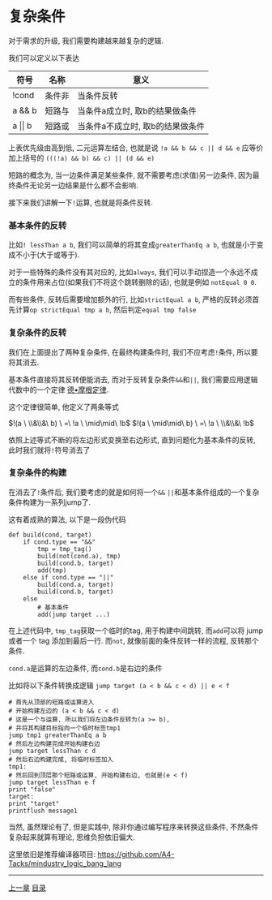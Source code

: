 # 复杂条件
对于需求的升级, 我们需要构建越来越复杂的逻辑.

我们可以定义以下表达

| 符号     | 名称   | 意义                             |
| ---      | ---    | ---                              |
| !cond    | 条件非 | 当条件反转                       |
| a && b   | 短路与 | 当条件a成立时, 取b的结果做条件   |
| a \|\| b | 短路或 | 当条件a不成立时, 取b的结果做条件 |

上表优先级由高到低, 二元运算左结合, 也就是说
`!a && b && c || d && e` 应等价加上括号的 `(((!a) && b) && c) || (d && e)`

短路的概念为, 当一边条件满足某些条件,
就不需要考虑(求值)另一边条件, 因为最终条件无论另一边结果是什么都不会影响.

接下来我们讲解一下`!`运算, 也就是将条件反转.

### 基本条件的反转
比如`! lessThan a b`, 我们可以简单的将其变成`greaterThanEq a b`,
也就是小于变成不小于(大于或等于).

对于一些特殊的条件没有其对应的, 比如`always`,
我们可以手动捏造一个永远不成立的条件用来占位(如果我们不将这个跳转删除的话),
也就是例如 `notEqual 0 0`.

而有些条件, 反转后需要增加额外的行, 比如`strictEqual a b`,
严格的反转必须首先计算`op strictEqual tmp a b`, 然后判定`equal tmp false`


### 复杂条件的反转
我们在上面提出了两种复杂条件, 在最终构建条件时,
我们不应考虑`!`条件, 所以要将其消去.

基本条件直接将其反转便能消去, 而对于反转复杂条件`&&`和`||`,
我们需要应用逻辑代数中的一个定律 [德•摩根定律].

这个定律很简单, 他定义了两条等式

$!(a \ \\&\\&\  b) \ =\  !a \ \mid\mid\  !b$
$!(a \ \mid\mid\  b) \ =\  !a \ \\&\\&\  !b$

依照上述等式不断的将左边形式变换至右边形式, 直到问题化为基本条件的反转,
此时我们就将`!`符号消去了


### 复杂条件的构建
在消去了`!`条件后, 我们要考虑的就是如何将一个`&&` `||`和基本条件组成的一个复杂条件构建为一系列jump了.

这有着成熟的算法, 以下是一段伪代码

```
def build(cond, target)
    if cond.type == "&&"
        tmp = tmp_tag()
        build(not(cond.a), tmp)
        build(cond.b, target)
        add(tmp)
    else if cond.type == "||"
        build(cond.a, target)
        build(cond.b, target)
    else
        # 基本条件
        add(jump target ...)
```

在上述代码中, `tmp_tag`获取一个临时的tag, 用于构建中间跳转,
而`add`可以将 jump 或者一个 tag 添加到最后一行.
而`not`, 就像前面的条件反转一样的流程, 反转那个条件.

`cond.a`是运算的左边条件, 而`cond.b`是右边的条件

比如将以下条件转换成逻辑 `jump target (a < b && c < d) || e < f`

```
# 首先从顶部的短路或运算进入
# 开始构建左边的 (a < b && c < d)
# 这是一个与运算, 所以我们将左边条件反转为(a >= b),
# 并将其构建目标指向一个临时标签tmp1
jump tmp1 greaterThanEq a b
# 然后左边构建完成开始构建右边
jump target lessThan c d
# 然后右边构建完成, 将临时标签加入
tmp1:
# 然后回到顶层那个短路或运算, 开始构建右边, 也就是(e < f)
jump target lessThan e f
print "false"
target:
print "target"
printflush message1
```

当然, 虽然理论有了, 但是实践中, 除非你通过编写程序来转换这些条件,
不然条件复杂起来就算有理论, 思维负担依旧偏大.

这里依旧是推荐编译器项目: <https://github.com/A4-Tacks/mindustry_logic_bang_lang>


[德•摩根定律]: https://baike.baidu.com/item/%E5%BE%B7%C2%B7%E6%91%A9%E6%A0%B9%E5%AE%9A%E5%BE%8B/489073


---
[上一章](./21-advanced-control-flow-select.md)
[目录](./README.md)
